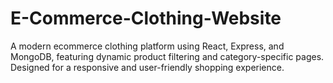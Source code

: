 # E-Commerce-Clothing-Website
A modern ecommerce clothing platform using React, Express, and MongoDB, featuring dynamic product filtering and category-specific pages. Designed for a responsive and user-friendly shopping experience.
